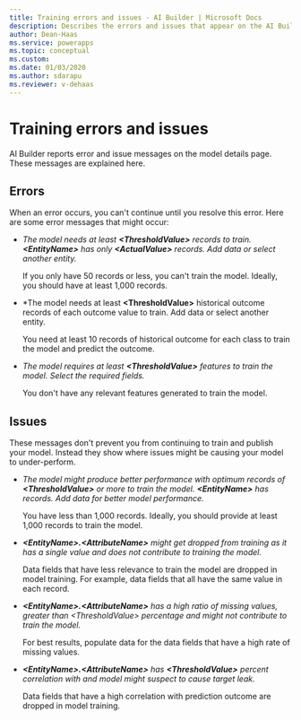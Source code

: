 ```yaml
---
title: Training errors and issues - AI Builder | Microsoft Docs
description: Describes the errors and issues that appear on the AI Builder prediction model details page
author: Dean-Haas
ms.service: powerapps
ms.topic: conceptual
ms.custom: 
ms.date: 01/03/2020
ms.author: sdarapu
ms.reviewer: v-dehaas
---
```


# Training errors and issues

AI Builder reports error and issue messages on the model details page. These messages are explained here.

## Errors

When an error occurs, you can't continue until you resolve this error. Here are some error messages that might occur:

- *The model needs at least **\<ThresholdValue>** records to train. **\<EntityName>** has only **\<ActualValue>** records. Add data or select another entity.*

    If you only have 50 records or less, you can't train the model. Ideally, you should have at least 1,000 records.

- *The model needs at least **\<ThresholdValue>** historical outcome records of each outcome value to train. Add data or select another entity.

    You need at least 10 records of historical outcome for each class to train the model and predict the outcome.

- *The model requires at least **\<ThresholdValue>** features to train the model. Select the required fields.*

    You don't have any relevant features generated to train the model.

## Issues

These messages don't prevent you from continuing to train and publish your model. Instead they show where issues might be causing your model to under-perform.

- *The model might produce better performance with optimum records of **\<ThresholdValue>** or more to train the model. **\<EntityName>** has <ActualValue> records. Add data for better model performance.*

    You have less than 1,000 records. Ideally, you should provide at least 1,000 records to train the model.

- ***\<EntityName>.\<AttributeName>** might get dropped from training as it has a single value and does not contribute to training the model.*

    Data fields that have less relevance to train the model are dropped in model training. For example, data fields that all have the same value in each record.

- ***\<EntityName>.\<AttributeName>** has a high ratio of missing values, greater than *\<ThresholdValue>* percentage and might not contribute to train the model.*

    For best results, populate data for the data fields that have a high rate of missing values.

- ***\<EntityName>.\<AttributeName>** has **\<ThresholdValue>** percent correlation <CorrelationName> with <OutcomeAttributeName> and model might suspect to cause target leak.*

    Data fields that have a high correlation with prediction outcome are dropped in model training.
